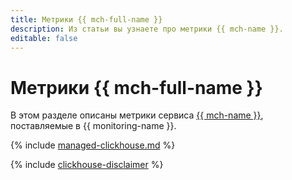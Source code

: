 ```yaml
---
title: Метрики {{ mch-full-name }}
description: Из статьи вы узнаете про метрики {{ mch-name }}.
editable: false
---
```


# Метрики {{ mch-full-name }}

В этом разделе описаны метрики сервиса [{{ mch-name }}](../../managed-clickhouse/), поставляемые в {{ monitoring-name }}.

{% include [managed-clickhouse.md](../../_includes/monitoring/metrics-ref/managed-clickhouse.md) %}

{% include [clickhouse-disclaimer](../../_includes/clickhouse-disclaimer.md) %}